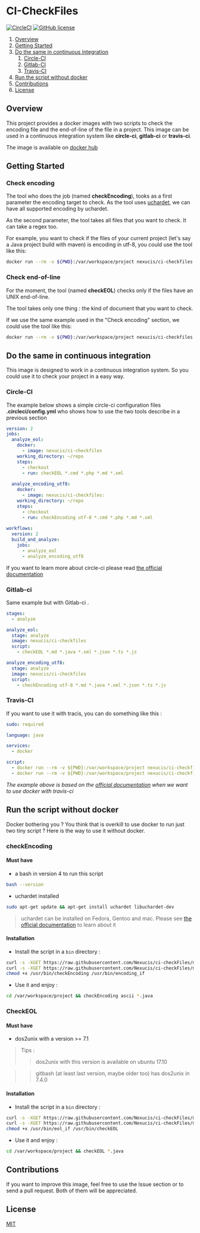 CI-CheckFiles
=============
[![CircleCI](https://circleci.com/gh/Nexucis/ci-checkFiles.svg?style=shield)](https://circleci.com/gh/Nexucis/ci-checkFiles) [![GitHub license](https://img.shields.io/badge/license-MIT-blue.svg)](./LICENSE)

1. [Overview](#overview) 
2. [Getting Started](#getting-started)
3. [Do the same in continuous integration](#do-the-same-in-continuous-integration)
   1. [Circle-CI](#circle-ci)
   2. [Gitlab-CI](#gitlab-ci)
   3. [Travis-CI](#travis-ci)
4. [Run the script without docker](#run-the-script-without-docker)
5. [Contributions](#contributions)
6. [License](#license)

## Overview

This project provides a docker images with two scripts to check the encoding file and the end-of-line of the file in a project. 
This image can be used in a continuous integration system like **circle-ci**, **gitlab-ci** or **travis-ci**. 

The image is available on [docker hub](https://hub.docker.com/r/nexucis/ci-checkfiles/)

## Getting Started

### Check encoding
The tool who does the job (named **checkEncoding**), tooks as a first parameter the encoding target to check. 
As the tool uses [uchardet](https://www.freedesktop.org/wiki/Software/uchardet/), we can have all supported encoding by uchardet.

As the second parameter, the tool takes all files that you want to check. It can take a regex too.

For example, you want to check if the files of your current project (let's say a Java project build with maven) is encoding in utf-8, you could use the tool like this: 

```bash
docker run --rm -v ${PWD}:/var/workspace/project nexucis/ci-checkfiles /bin/bash -c "cd /var/workspace/project && checkEncoding utf-8 *.md *.java *.xml"
``` 

### Check end-of-line
For the moment, the tool (named **checkEOL**) checks only if the files have an UNIX end-of-line.

The tool takes only one thing : the kind of document that you want to check.

If we use the same example used in the "Check encoding" section, we could use the tool like this:

```bash
docker run --rm -v ${PWD}:/var/workspace/project nexucis/ci-checkfiles /bin/bash -c "cd /var/workspace/project && checkEOL *.md *.java *.xml"
``` 

## Do the same in continuous integration

This image is designed to work in a continuous integration system. So you could use it to check your project in a easy way.

### Circle-CI

The example below shows a simple circle-ci configuration files **.circleci/config.yml** who shows how to use the two tools describe in a previous section

```yaml
version: 2
jobs:
  analyze_eol:
    docker:
      - image: nexucis/ci-checkfiles
    working_directory: ~/repo
    steps:
      - checkout
      - run: checkEOL *.cmd *.php *.md *.xml
      
  analyze_encoding_utf8:
    docker:
      - image: nexucis/ci-checkfiles:
    working_directory: ~/repo
    steps:
      - checkout
      - run: checkEncoding utf-8 *.cmd *.php *.md *.xml
      
workflows:
  version: 2
  build_and_analyze:
    jobs:
      - analyze_eol
      - analyze_encoding_utf8
```
If you want to learn more about circle-ci please read [the official documentation](https://circleci.com/docs/2.0/)

### Gitlab-ci
Same example but with Gitlab-ci .

```yaml
stages:
  - analyze

analyze_eol:
  stage: analyze
  image: nexucis/ci-checkfiles
  script:
    - checkEOL *.md *.java *.xml *.json *.ts *.js

analyze_encoding_utf8:
  stage: analyze
  image: nexucis/ci-checkfiles
  script:
    - checkEncoding utf-8 *.md *.java *.xml *.json *.ts *.js
```

### Travis-CI

If you want to use it with tracis, you can do something like this :

```yaml
sudo: required

language: java

services:
  - docker

script:
  - docker run --rm -v ${PWD}:/var/workspace/project nexucis/ci-checkfiles /bin/bash -c "cd /var/workspace/project && checkEOL *.md *.java *.xml"
  - docker run --rm -v ${PWD}:/var/workspace/project nexucis/ci-checkfiles /bin/bash -c "cd /var/workspace/project && checkEncoding utf-8 *.md *.java *.xml"
```

*The example above is based on the [official documentation](https://docs.travis-ci.com/user/docker/) when we want to use docker with travis-ci*

## Run the script without docker
Docker bothering you ? You think that is overkill to use docker to run just two tiny script ? Here is the way to use it without docker.

### checkEncoding

#### Must have

* a bash in version 4 to run this script

```bash
bash --version
```

* uchardet installed
  
```bash
sudo apt-get update && apt-get install uchardet libuchardet-dev
```

> uchardet can be installed on Fedora, Gentoo and mac. Please see [the official documentation](https://www.freedesktop.org/wiki/Software/uchardet/) to learn about it

#### Installation

* Install the script in a `bin` directory : 

```bash
curl -s -XGET https://raw.githubusercontent.com/Nexucis/ci-checkFiles/master/encoding/encoding_if.sh > /usr/bin/encoding_if
curl -s -XGET https://raw.githubusercontent.com/Nexucis/ci-checkFiles/master/encoding/checkEncoding.sh > /usr/bin/checkEncoding
chmod +x /usr/bin/checkEncoding /usr/bin/encoding_if
```

* Use it and enjoy : 

```bash
cd /var/workspace/project && checkEncoding ascii *.java
```

### CheckEOL

#### Must have

* dos2unix with a version >= 7.1

> Tips : 
>>dos2unix with this version is available on ubuntu 17.10

>> gitbash (at least last version, maybe older too) has dos2unix in 7.4.0

#### Installation

* Install the script in a `bin` directory : 

```bash
curl -s -XGET https://raw.githubusercontent.com/Nexucis/ci-checkFiles/master/eol/eol_if.sh > /usr/bin/eol_if
curl -s -XGET https://raw.githubusercontent.com/Nexucis/ci-checkFiles/master/eol/checkEOL.sh > /usr/bin/checkEOL
chmod +x /usr/bin/eol_if /usr/bin/checkEOL
```

* Use it and enjoy : 

```bash
cd /var/workspace/project && checkEOL *.java
```

## Contributions
If you want to improve this image, feel free to use the Issue section or to send a pull request. Both of them will be appreciated.

## License
[MIT](./LICENSE)
